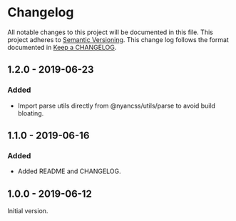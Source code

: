 # Changelog

All notable changes to this project will be documented in this file.
This project adheres to [Semantic Versioning].
This change log follows the format documented in [Keep a CHANGELOG].

[semantic versioning]: http://semver.org/
[keep a changelog]: http://keepachangelog.com/

## 1.2.0 - 2019-06-23

### Added

- Import parse utils directly from @nyancss/utils/parse to avoid build bloating.

## 1.1.0 - 2019-06-16

### Added

- Added README and CHANGELOG.

## 1.0.0 - 2019-06-12

Initial version.
